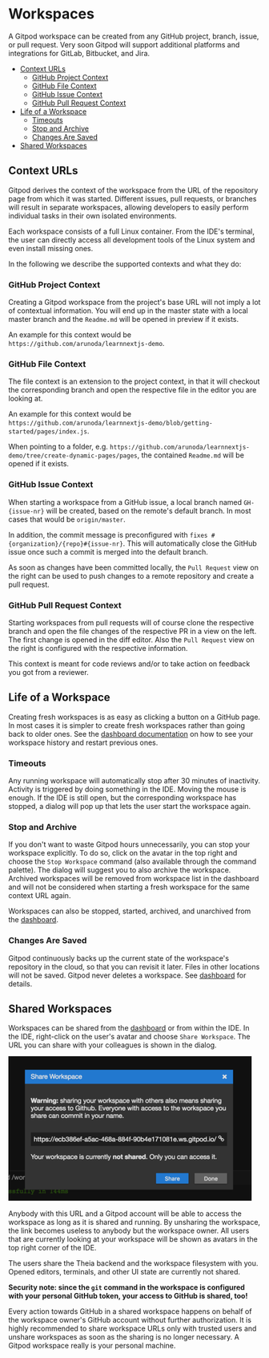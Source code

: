 # Workspaces

A Gitpod workspace can be created from any GitHub project, branch, issue, or pull request. Very
soon Gitpod will support additional platforms and integrations for GitLab, Bitbucket, and Jira.

  * [Context URLs](#context-urls)
    * [GitHub Project Context](#github-project-context)
    * [GitHub File Context](#github-file-context)
    * [GitHub Issue Context](#github-issue-context)
    * [GitHub Pull Request Context](#github-pull-request-context)
  * [Life of a Workspace](#life-of-a-workspace)
    * [Timeouts](#timeouts)
    * [Stop and Archive](#stop-and-archive)
    * [Changes Are Saved](#changes-are-saved)
  * [Shared Workspaces](#shared-workspaces)

## Context URLs

Gitpod derives the context of the workspace from the URL of the repository page from which it was
started. Different issues, pull requests, or branches will result in separate workspaces, allowing
developers to easily perform individual tasks in their own isolated environments.

Each workspace consists of a full Linux container. From the IDE's terminal, the user can directly
access all development tools of the Linux system and even install missing ones.

In the following we describe the supported contexts and what they do:

### GitHub Project Context

Creating a Gitpod workspace from the project's base URL will not imply a lot of contextual
information. You will end up in the master state with a local master branch and the `Readme.md`
will be opened in preview if it exists.

An example for this context would be `https://github.com/arunoda/learnnextjs-demo`.

### GitHub File Context

The file context is an extension to the project context, in that it will checkout the corresponding
branch and open the respective file in the editor you are looking at.

An example for this context would be
`https://github.com/arunoda/learnnextjs-demo/blob/getting-started/pages/index.js`.

When pointing to a folder, e.g.
`https://github.com/arunoda/learnnextjs-demo/tree/create-dynamic-pages/pages`, the contained
`Readme.md` will be opened if it exists.

### GitHub Issue Context

When starting a workspace from a GitHub issue, a local branch named `GH-{issue-nr}` will be
created, based on the remote's default branch. In most cases that would be `origin/master`.

In addition, the commit message is preconfigured with `fixes #{organization}/{repo}#{issue-nr}`.
This will automatically close the GitHub issue once such a commit is merged into the default branch.

As soon as changes have been committed locally, the `Pull Request` view on the right can be used to
push changes to a remote repository and create a pull request.

### GitHub Pull Request Context

Starting workspaces from pull requests will of course clone the respective branch and open the file
changes of the respective PR in a view on the left. The first change is opened in the diff editor.
Also the `Pull Request` view on the right is configured with the respective information.

This context is meant for code reviews and/or to take action on feedback you got from a reviewer.

## Life of a Workspace

Creating fresh workspaces is as easy as clicking a button on a GitHub page. In most cases it is
simpler to create fresh workspaces rather than going back to older ones. See the [dashboard
documentation](60_Dashboard.md) on how to see your workspace history and restart previous ones.

### Timeouts
Any running workspace will automatically stop after 30 minutes of inactivity. Activity is triggered
by doing something in the IDE. Moving the mouse is enough. If the IDE is still open, but the
corresponding workspace has stopped, a dialog will pop up that lets the user start the workspace
again.

### Stop and Archive
If you don't want to waste Gitpod hours unnecessarily, you can stop your workspace explicitly. To
do so, click on the avatar in the top right and choose the `Stop Workspace` command (also available
through the command palette). The dialog will suggest you to also archive the workspace. Archived
workspaces will be removed from workspace list in the dashboard and will not be considered when
starting a fresh workspace for the same context URL again.

Workspaces can also be stopped, started, archived, and unarchived from the
[dashboard](60_Dashboard.md).

### Changes Are Saved
Gitpod continuously backs up the current state of the workspace's repository in the cloud, so that 
you can revisit it later. Files in other locations will not be saved. Gitpod never deletes a
workspace. See [dashboard](60_Dashboard.md) for details.

## Shared Workspaces
Workspaces can be shared from the [dashboard](60_Dashboard.md) or from within the IDE. In the IDE,
right-click on the user's avatar and choose `Share Workspace`. The URL you can share with your
colleagues is shown in the dialog.

![](./images/share-workspace.png)

Anybody with this URL and a Gitpod account will be able to access the workspace as long as it is
shared and running. By unsharing the workspace, the link becomes useless to anybody but the
workspace owner. All users that are currently looking at your workspace will be shown as avatars in
the top right corner of the IDE.

The users share the Theia backend and the workspace filesystem with you. Opened editors, terminals,
and other UI state are currently not shared.

**Security note: since the `git` command in the workspace is configured with your personal GitHub
token, your access to GitHub is shared, too!**

Every action towards GitHub in a shared workspace happens on behalf of the workspace owner's GitHub
account without further authorization. It is highly recommended to share workspace URLs only with
trusted users and unshare workspaces as soon as the sharing is no longer necessary. A Gitpod
workspace really is your personal machine.
